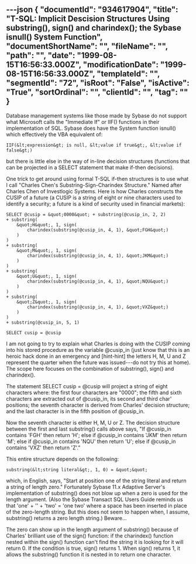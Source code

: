 ---json
{
  "documentId": "934617904",
  "title": "T-SQL: Implicit Descision Structures Using substring(), sign() and charindex(); the Sybase isnull() System Function",
  "documentShortName": "",
  "fileName": "",
  "path": "",
  "date": "1999-08-15T16:56:33.000Z",
  "modificationDate": "1999-08-15T16:56:33.000Z",
  "templateId": "",
  "segmentId": "72",
  "isRoot": "False",
  "isActive": "True",
  "sortOrdinal": "",
  "clientId": "",
  "tag": ""
}
---

Database management systems like those made by Sybase do not support what Microsoft calls the &quot;Immediate If&quot; or IIF() functions in their implementation of SQL. Sybase does have the System function isnull() which effectively the VBA equivalent of:

    IIF(&lt;expression&gt; is null, &lt;value if true&gt;, &lt;value if false&gt;)

but there is little else in the way of in-line decision structures (functions that can be projected in a SELECT statement that make if-then decisions).

One trick to get around using formal T-SQL if-then structures is to use what I call &quot;Charles Chen's Substring-Sign-Charindex Structure.&quot; Named after Charles Chen of Investlogic Systems. Here is how Charles constructs the CUSIP of a future (a CUSIP is a string of eight or nine characters used to identify a security; a future is a kind of security used in financial markets):

    SELECT @cusip = &quot;0000&quot; + substring(@cusip_in, 2, 2)
    + substring(
        &quot;H&quot;, 1, sign(
            charindex(substring(@cusip_in, 4, 1), &quot;FGH&quot;)
        )
    )
    + substring(
        &quot;M&quot;, 1, sign(
            charindex(substring(@cusip_in, 4, 1), &quot;JKM&quot;)
        )
    )
    + substring(
        &quot;U&quot;, 1, sign(
            charindex(substring(@cusip_in, 4, 1), &quot;NQU&quot;)
        )
    )
    + substring(
        &quot;Z&quot;, 1, sign(
            charindex(substring(@cusip_in, 4, 1), &quot;VXZ&quot;)
        )
    )
    + substring(@cusip_in, 5, 1)

    SELECT cusip = @cusip

I am not going to try to explain what Charles is doing with the CUSIP coming into his stored procedure as the variable @cusip_in (just know that this is an heroic hack done in an emergency and [hint-hint] the letters H, M, U and Z represent the quarter when the future was issued---do not try this at home). The scope here focuses on the combination of substring(), sign() and charindex().

The statement SELECT cusip = @cusip will project a string of eight characters where: the first four characters are &quot;0000&quot;; the fifth and sixth characters are extracted out of @cusip_in, its second and third char' positions; the seventh character is derived from Charles' decision structure; and the last character is in the fifth position of @cusip_in.

Now the seventh character is either H, M, U or Z. The decision structure between the first and last substring() calls above says, &quot;If @cusip_in contains 'FGH' then return 'H'; else if @cusip_in contains 'JKM' then return 'M'; else if @cusip_in contains 'NQU' then return 'U'; else if @cusip_in contains 'VXZ' then return 'Z'.&quot;

This entire structure depends on the following:

    substring(&lt;string literal&gt;, 1, 0) = &quot;&quot;

which, in English, says,  &quot;Start at position one of the string literal and return a string of length zero.&quot; Fortunately Sybase 11.x Adaptive Server's implementation of substring() does not blow up when a zero is used for the length argument. (Also the Sybase Transact SQL Users Guide reminds us that 'one' + '' + 'two' = 'one two' where a space has been inserted in place of the zero-length string. But this does not seem to happen when, I assume, substring() returns a zero length string.) Beware...

The zero can show up in the length argument of substring() because of Charles' brilliant use of the sign() function: if the charindex() function nested within the sign() function can't find the string it is looking for it will return 0. If the condition is true, sign() returns 1. When sign() returns 1, it allows the substring() function it is nested in to return one character.

